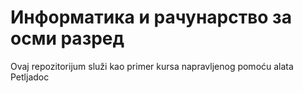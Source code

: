 # Информатика и рачунарство за осми разред

Ovaj repozitorijum služi kao primer kursa napravljenog pomoću alata Petljadoc
